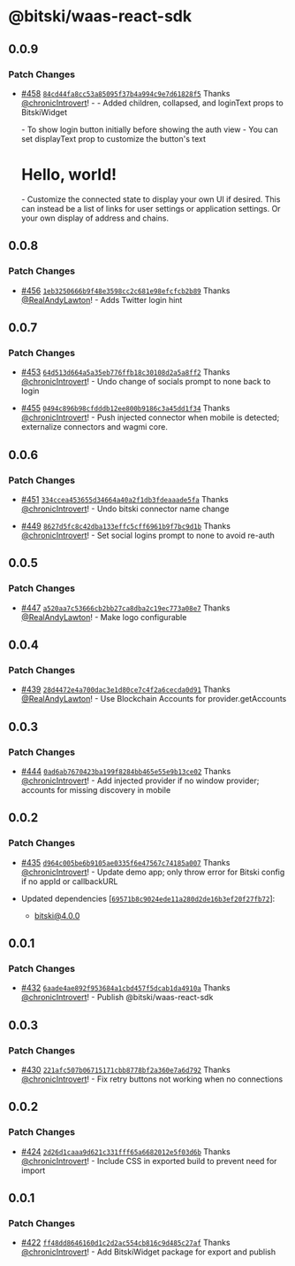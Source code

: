 # @bitski/waas-react-sdk

## 0.0.9

### Patch Changes

- [#458](https://github.com/BitskiCo/bitski-js/pull/458) [`84cd44fa8cc53a85095f37b4a994c9e7d61828f5`](https://github.com/BitskiCo/bitski-js/commit/84cd44fa8cc53a85095f37b4a994c9e7d61828f5) Thanks [@chronicIntrovert](https://github.com/chronicIntrovert)! - - Added children, collapsed, and loginText props to BitskiWidget

  <BitskiWidget collapsed>
  - To show login button initially before showing the auth view

  <BitskiWidget collapsed displayText="Connect">
  - You can set displayText prop to customize the button's text

  <BitskiWidget>
    <h1>Hello, world!</h1>
  </BitskiWidget>
  - Customize the connected state to display your own UI if desired. This can instead be a list of links for user settings or application settings. Or your own display of address and chains.

## 0.0.8

### Patch Changes

- [#456](https://github.com/BitskiCo/bitski-js/pull/456) [`1eb3250666b9f48e3598cc2c681e98efcfcb2b89`](https://github.com/BitskiCo/bitski-js/commit/1eb3250666b9f48e3598cc2c681e98efcfcb2b89) Thanks [@RealAndyLawton](https://github.com/RealAndyLawton)! - Adds Twitter login hint

## 0.0.7

### Patch Changes

- [#453](https://github.com/BitskiCo/bitski-js/pull/453) [`64d513d664a5a35eb776ffb18c30108d2a5a8ff2`](https://github.com/BitskiCo/bitski-js/commit/64d513d664a5a35eb776ffb18c30108d2a5a8ff2) Thanks [@chronicIntrovert](https://github.com/chronicIntrovert)! - Undo change of socials prompt to none back to login

- [#455](https://github.com/BitskiCo/bitski-js/pull/455) [`0494c896b98cfdddb12ee800b9186c3a45dd1f34`](https://github.com/BitskiCo/bitski-js/commit/0494c896b98cfdddb12ee800b9186c3a45dd1f34) Thanks [@chronicIntrovert](https://github.com/chronicIntrovert)! - Push injected connector when mobile is detected; externalize connectors and wagmi core.

## 0.0.6

### Patch Changes

- [#451](https://github.com/BitskiCo/bitski-js/pull/451) [`334ccea453655d34664a40a2f1db3fdeaaade5fa`](https://github.com/BitskiCo/bitski-js/commit/334ccea453655d34664a40a2f1db3fdeaaade5fa) Thanks [@chronicIntrovert](https://github.com/chronicIntrovert)! - Undo bitski connector name change

- [#449](https://github.com/BitskiCo/bitski-js/pull/449) [`8627d5fc8c42dba133effc5cff6961b9f7bc9d1b`](https://github.com/BitskiCo/bitski-js/commit/8627d5fc8c42dba133effc5cff6961b9f7bc9d1b) Thanks [@chronicIntrovert](https://github.com/chronicIntrovert)! - Set social logins prompt to none to avoid re-auth

## 0.0.5

### Patch Changes

- [#447](https://github.com/BitskiCo/bitski-js/pull/447) [`a520aa7c53666cb2bb27ca8dba2c19ec773a08e7`](https://github.com/BitskiCo/bitski-js/commit/a520aa7c53666cb2bb27ca8dba2c19ec773a08e7) Thanks [@RealAndyLawton](https://github.com/RealAndyLawton)! - Make logo configurable

## 0.0.4

### Patch Changes

- [#439](https://github.com/BitskiCo/bitski-js/pull/439) [`28d4472e4a700dac3e1d80ce7c4f2a6cecda0d91`](https://github.com/BitskiCo/bitski-js/commit/28d4472e4a700dac3e1d80ce7c4f2a6cecda0d91) Thanks [@RealAndyLawton](https://github.com/RealAndyLawton)! - Use Blockchain Accounts for provider.getAccounts

## 0.0.3

### Patch Changes

- [#444](https://github.com/BitskiCo/bitski-js/pull/444) [`0ad6ab7670423ba199f8284bb465e55e9b13ce02`](https://github.com/BitskiCo/bitski-js/commit/0ad6ab7670423ba199f8284bb465e55e9b13ce02) Thanks [@chronicIntrovert](https://github.com/chronicIntrovert)! - Add injected provider if no window provider; accounts for missing discovery in mobile

## 0.0.2

### Patch Changes

- [#435](https://github.com/BitskiCo/bitski-js/pull/435) [`d964c005be6b9105ae0335f6e47567c74185a007`](https://github.com/BitskiCo/bitski-js/commit/d964c005be6b9105ae0335f6e47567c74185a007) Thanks [@chronicIntrovert](https://github.com/chronicIntrovert)! - Update demo app; only throw error for Bitski config if no appId or callbackURL

- Updated dependencies [[`69571b8c9024ede11a280d2de16b3ef20f27fb72`](https://github.com/BitskiCo/bitski-js/commit/69571b8c9024ede11a280d2de16b3ef20f27fb72)]:
  - bitski@4.0.0

## 0.0.1

### Patch Changes

- [#432](https://github.com/BitskiCo/bitski-js/pull/432) [`6aade4ae892f953684a1cbd457f5dcab1da4910a`](https://github.com/BitskiCo/bitski-js/commit/6aade4ae892f953684a1cbd457f5dcab1da4910a) Thanks [@chronicIntrovert](https://github.com/chronicIntrovert)! - Publish @bitski/waas-react-sdk

## 0.0.3

### Patch Changes

- [#430](https://github.com/BitskiCo/bitski-js/pull/430) [`221afc507b06715171cbb8778bf2a360e7a6d792`](https://github.com/BitskiCo/bitski-js/commit/221afc507b06715171cbb8778bf2a360e7a6d792) Thanks [@chronicIntrovert](https://github.com/chronicIntrovert)! - Fix retry buttons not working when no connections

## 0.0.2

### Patch Changes

- [#424](https://github.com/BitskiCo/bitski-js/pull/424) [`2d26d1caaa9d621c331fff65a6682012e5f03d6b`](https://github.com/BitskiCo/bitski-js/commit/2d26d1caaa9d621c331fff65a6682012e5f03d6b) Thanks [@chronicIntrovert](https://github.com/chronicIntrovert)! - Include CSS in exported build to prevent need for import

## 0.0.1

### Patch Changes

- [#422](https://github.com/BitskiCo/bitski-js/pull/422) [`ff48dd8646160d1c2d2ac554cb816c9d485c27af`](https://github.com/BitskiCo/bitski-js/commit/ff48dd8646160d1c2d2ac554cb816c9d485c27af) Thanks [@chronicIntrovert](https://github.com/chronicIntrovert)! - Add BitskiWidget package for export and publish
